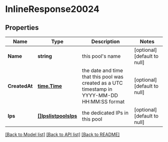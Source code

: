 # InlineResponse20024

## Properties
Name | Type | Description | Notes
------------ | ------------- | ------------- | -------------
**Name** | **string** | this pool&#39;s name | [optional] [default to null]
**CreatedAt** | [**time.Time**](time.Time.md) | the date and time that this pool was created as a UTC timestamp in YYYY-MM-DD HH:MM:SS format | [optional] [default to null]
**Ips** | [**[]IpslistpoolsIps**](ipslistpools_ips.md) | the dedicated IPs in this pool | [optional] [default to null]

[[Back to Model list]](../README.md#documentation-for-models) [[Back to API list]](../README.md#documentation-for-api-endpoints) [[Back to README]](../README.md)


